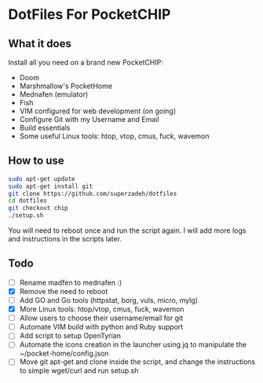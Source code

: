 # DotFiles For PocketCHIP

## What it does

Install all you need on a brand new PocketCHIP:

- Doom
- Marshmallow's PocketHome
- Mednafen (emulator)
- Fish
- VIM configured for web development (on going)
- Configure Git with my Username and Email 
- Build essentials
- Some useful Linux tools: htop, vtop, cmus, fuck, wavemon

## How to use 

```sh
sudo apt-get update
sudo apt-get install git
git clone https://github.com/superzadeh/dotfiles
cd dotfiles
git checkout chip
./setup.sh
```

You will need to reboot once and run the script again. 
I will add more logs and instructions in the scripts later.

## Todo

- [ ] Rename madfen to mednafen :)
- [X] Remove the need to reboot
- [ ] Add GO and Go tools (httpstat, borg, vuls, micro, mylg)
- [X] More Linux tools: htop/vtop, cmus, fuck, wavemon
- [ ] Allow users to choose their username/email for git
- [ ] Automate VIM build with python and Ruby support
- [ ] Add script to setup OpenTyrian
- [ ] Automate the icons creation in the launcher using jq to manipulate the ~/pocket-home/config.json
- [ ] Move git apt-get and clone inside the script, and change the instructions to simple wget/curl and run setup.sh
